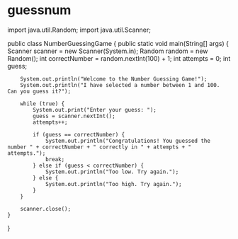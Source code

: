 # guessnum
import java.util.Random;
import java.util.Scanner;

public class NumberGuessingGame {
    public static void main(String[] args) {
        Scanner scanner = new Scanner(System.in);
        Random random = new Random();
        int correctNumber = random.nextInt(100) + 1;
        int attempts = 0;
        int guess;

        System.out.println("Welcome to the Number Guessing Game!");
        System.out.println("I have selected a number between 1 and 100. Can you guess it?");

        while (true) {
            System.out.print("Enter your guess: ");
            guess = scanner.nextInt();
            attempts++;

            if (guess == correctNumber) {
                System.out.println("Congratulations! You guessed the number " + correctNumber + " correctly in " + attempts + " attempts.");
                break;
            } else if (guess < correctNumber) {
                System.out.println("Too low. Try again.");
            } else {
                System.out.println("Too high. Try again.");
            }
        }

        scanner.close();
    }
}
